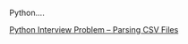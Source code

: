 Python....

[Python Interview Problem – Parsing CSV Files](https://realpython.com/python-interview-problem-parsing-csv-files/)